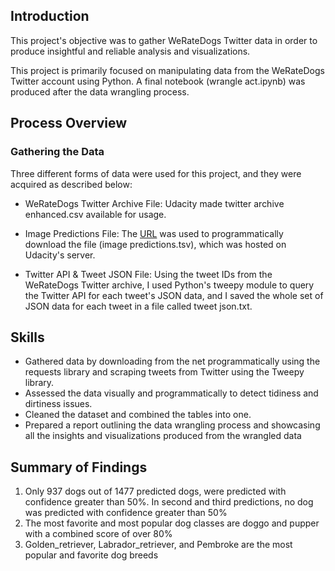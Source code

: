 ## Introduction
This project's objective was to gather WeRateDogs Twitter data in order to produce insightful and reliable analysis and visualizations.

This project is primarily focused on manipulating data from the WeRateDogs Twitter account using Python. A final notebook (wrangle act.ipynb) was produced after the data wrangling process.

## Process Overview

### Gathering the Data
Three different forms of data were used for this project, and they were acquired as described below:

- WeRateDogs Twitter Archive File: Udacity made twitter archive enhanced.csv available for usage.

- Image Predictions File: The [URL](https://d17h27t6h515a5.cloudfront.net/topher/2017/August/599fd2adimage-predictions/imagepredictions.tsv) was used to programmatically download the file (image predictions.tsv), which was hosted on Udacity's server.

- Twitter API & Tweet JSON File: Using the tweet IDs from the WeRateDogs Twitter archive, I used Python's tweepy module to query the Twitter API for each tweet's JSON data, and I saved the whole set of JSON data for each tweet in a file called tweet json.txt.


## Skills
- Gathered data by downloading from the net programmatically using the requests library and scraping tweets from Twitter using the Tweepy library. 
- Assessed the data visually and programmatically to detect tidiness and dirtiness issues.
- Cleaned the dataset and combined the tables into one.
- Prepared a report outlining the data wrangling process and showcasing all the insights and visualizations produced from the wrangled data


## Summary of Findings
1. Only 937 dogs out of 1477 predicted dogs, were predicted with confidence greater than 50%. In second and third predictions, no dog was predicted with confidence greater than 50%
2. The most favorite and most popular dog classes are doggo and pupper with a combined score of over 80%
3. Golden_retriever, Labrador_retriever, and Pembroke are the most popular and favorite dog breeds
